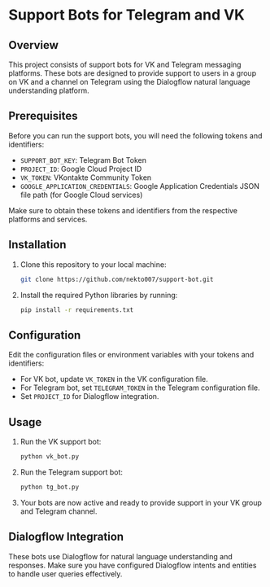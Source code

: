 # Support Bots for Telegram and VK

## Overview
This project consists of support bots for VK and Telegram messaging platforms. 
These bots are designed to provide support to users in a group on VK and a channel on Telegram using the Dialogflow natural language understanding platform.



## Prerequisites
Before you can run the support bots, you will need the following tokens and identifiers:

- `SUPPORT_BOT_KEY`: Telegram Bot Token
- `PROJECT_ID`: Google Cloud Project ID
- `VK_TOKEN`: VKontakte Community Token
- `GOOGLE_APPLICATION_CREDENTIALS`: Google Application Credentials JSON file path (for Google Cloud services)

Make sure to obtain these tokens and identifiers from the respective platforms and services.

## Installation
1. Clone this repository to your local machine:

    ```bash
    git clone https://github.com/nekto007/support-bot.git
    ```

2. Install the required Python libraries by running:

    ```bash
    pip install -r requirements.txt
    ```

## Configuration
Edit the configuration files or environment variables with your tokens and identifiers:

- For VK bot, update `VK_TOKEN` in the VK configuration file.
- For Telegram bot, set `TELEGRAM_TOKEN` in the Telegram configuration file.
- Set `PROJECT_ID` for Dialogflow integration.

## Usage
1. Run the VK support bot:

    ```bash
    python vk_bot.py
    ```

2. Run the Telegram support bot:

    ```bash
    python tg_bot.py
    ```

3. Your bots are now active and ready to provide support in your VK group and Telegram channel.

## Dialogflow Integration
These bots use Dialogflow for natural language understanding and responses. 
Make sure you have configured Dialogflow intents and entities to handle user queries effectively.
